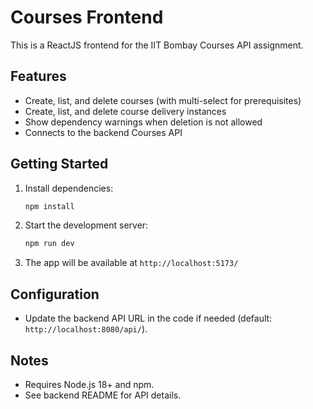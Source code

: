 # Courses Frontend

This is a ReactJS frontend for the IIT Bombay Courses API assignment.

## Features

- Create, list, and delete courses (with multi-select for prerequisites)
- Create, list, and delete course delivery instances
- Show dependency warnings when deletion is not allowed
- Connects to the backend Courses API

## Getting Started
1. Install dependencies:
   ```sh
   npm install
   ```
2. Start the development server:
   ```sh
   npm run dev
   ```
3. The app will be available at `http://localhost:5173/`

## Configuration
- Update the backend API URL in the code if needed (default: `http://localhost:8080/api/`).

## Notes
- Requires Node.js 18+ and npm.
- See backend README for API details.
